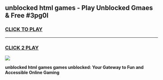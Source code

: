 
## unblocked html games - Play Unblocked Gmaes & Free #3pg0l
<h3>
<a href="https://premium.freeplayer.one?title=unblocked_html_games&ref=01M">CLICK TO PLAY</a></h3>
<hr>

<h3>
<a href="https://premium.freeplayer.one?title=unblocked_html_games&ref=01M">CLICK 2 PLAY</a>
  
</h3>

<a href="https://premium.freeplayer.one?title=unblocked_html_games&ref=01M"><img src="https://clearcache.store/games.png"></a>


**unblocked html games games unblocked: Your Gateway to Fun and Accessible Online Gaming**
